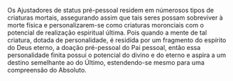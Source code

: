 ﻿Os Ajustadores de status pré-pessoal residem em númerosos tipos de criaturas mortais, assegurando assim que tais seres possam sobreviver à morte física e personalizarem-se como criaturas moronciais com o potencial de realização espiritual última. Pois quando a mente de tal criatura, dotada de personalidade, é residida por um fragmento do espírito do Deus eterno, a doação pré-pessoal do Pai pessoal, então essa personalidade finita possui o potencial do divino e do eterno e aspira a um destino semelhante ao do Último, estendendo-se mesmo para uma compreensão do Absoluto.